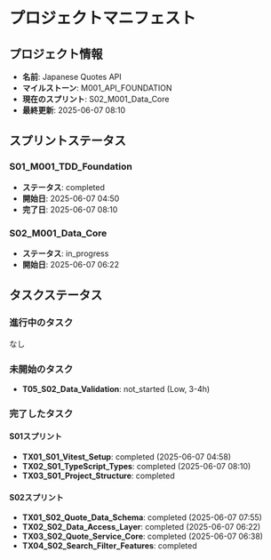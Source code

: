 # プロジェクトマニフェスト

## プロジェクト情報
- **名前**: Japanese Quotes API
- **マイルストーン**: M001_API_FOUNDATION
- **現在のスプリント**: S02_M001_Data_Core
- **最終更新**: 2025-06-07 08:10

## スプリントステータス

### S01_M001_TDD_Foundation
- **ステータス**: completed
- **開始日**: 2025-06-07 04:50
- **完了日**: 2025-06-07 08:10

### S02_M001_Data_Core
- **ステータス**: in_progress
- **開始日**: 2025-06-07 06:22

## タスクステータス

### 進行中のタスク
なし

### 未開始のタスク
- **T05_S02_Data_Validation**: not_started (Low, 3-4h)

### 完了したタスク

#### S01スプリント
- **TX01_S01_Vitest_Setup**: completed (2025-06-07 04:58)
- **TX02_S01_TypeScript_Types**: completed (2025-06-07 08:10)
- **TX03_S01_Project_Structure**: completed

#### S02スプリント
- **TX01_S02_Quote_Data_Schema**: completed (2025-06-07 07:55)
- **TX02_S02_Data_Access_Layer**: completed (2025-06-07 06:22)
- **TX03_S02_Quote_Service_Core**: completed (2025-06-07 06:38)
- **TX04_S02_Search_Filter_Features**: completed